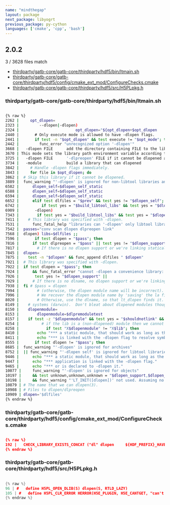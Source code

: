 ```yaml
---
name: "mindthegap"
layout: package
next_package: libyogrt
previous_package: py-cython
languages: ['cmake', 'cpp', 'bash']
---
```

## 2.0.2
3 / 3628 files match

 - [thirdparty/gatb-core/gatb-core/thirdparty/hdf5/bin/ltmain.sh](#thirdpartygatb-coregatb-corethirdpartyhdf5binltmainsh)
 - [thirdparty/gatb-core/gatb-core/thirdparty/hdf5/config/cmake_ext_mod/ConfigureChecks.cmake](#thirdpartygatb-coregatb-corethirdpartyhdf5configcmake_ext_modconfigurecheckscmake)
 - [thirdparty/gatb-core/gatb-core/thirdparty/hdf5/src/H5PLpkg.h](#thirdpartygatb-coregatb-corethirdpartyhdf5srch5plpkgh)

### thirdparty/gatb-core/gatb-core/thirdparty/hdf5/bin/ltmain.sh

```bash

{% raw %}
2262 |     opt_dlopen=
2323 |         --dlopen|-dlopen)
2324 |                         opt_dlopen="${opt_dlopen+$opt_dlopen
2440 |       # Only execute mode is allowed to have -dlopen flags.
2441 |       if test -n "$opt_dlopen" && test execute != "$opt_mode"; then
2442 |         func_error "unrecognized option '-dlopen'"
3668 |   -dlopen FILE      add the directory containing FILE to the library path
3670 | This mode sets the library path environment variable according to '-dlopen'
3725 |   -dlopen FILE      '-dlpreopen' FILE if it cannot be dlopened at runtime
3734 |   -module           build a library that can dlopened
3842 |     # Handle -dlopen flags immediately.
3843 |     for file in $opt_dlopen; do
3862 | 	# Skip this library if it cannot be dlopened.
3889 | 	func_warning "'-dlopen' is ignored for non-libtool libraries and objects"
6582 | 	    dlopen_self=$dlopen_self_static
6588 | 	    dlopen_self=$dlopen_self_static
6594 | 	    dlopen_self=$dlopen_self_static
6652 | 	    elif test dlfiles = "$prev" && test yes != "$dlopen_self"; then
6742 | 		    if test yes = "$build_libtool_libs" && test yes = "$dlopen_support"; then
6909 |       -dlopen)
7343 | 	      if test yes = "$build_libtool_libs" && test yes = "$dlopen_support"; then
7411 | 	  # This library was specified with -dlopen.
7531 | 	    func_fatal_help "libraries can '-dlopen' only libtool libraries: $file"
7542 | 	passes="conv scan dlopen dlpreopen link"
7568 | 	dlopen) libs=$dlfiles ;;
7596 |       if test dlopen = "$pass"; then
7816 | 	    if test dlpreopen = "$pass" || test yes != "$dlopen_support" || test no = "$build_libtool_libs"; then
7817 | 	      # If there is no dlopen support or we're linking statically,
7845 | 	dlopen=
7875 | 	  test -n "$dlopen" && func_append dlfiles " $dlopen"
7921 | 	# This library was specified with -dlopen.
7922 | 	if test dlopen = "$pass"; then
7924 | 	    && func_fatal_error "cannot -dlopen a convenience library: '$lib'"
7926 | 	     test yes != "$dlopen_support" ||
7929 | 	    # If there is no dlname, no dlopen support or we're linking
7938 | 	fi # $pass = dlopen
7994 | 	      # (otherwise, the dlopen module name will be incorrect).  We do
7996 | 	      # We recover the dlopen module name by 'saving' the la file
8020 | 	      # Otherwise, use the dlname, so that lt_dlopen finds it.
8149 | 	  # systems (darwin).  Don't bleat about dlopened modules though!
8150 | 	  dlopenmodule=
8153 | 	      dlopenmodule=$dlpremoduletest
8157 | 	  if test -z "$dlopenmodule" && test yes = "$shouldnotlink" && test link = "$pass"; then
8254 | 		    # if the lib is a (non-dlopened) module then we cannot
8258 | 		      if test "X$dlopenmodule" != "X$lib"; then
8410 | 	      echo "*** a static module, that should work as long as the dlopening application"
8411 | 	      echo "*** is linked with the -dlopen flag to resolve symbols at runtime."
8555 |       if test dlopen != "$pass"; then
8685 | 	func_warning "'-dlopen' is ignored for archives"
8752 | 	|| func_warning "'-dlopen self' is ignored for libtool libraries"
9446 | 	    echo "*** a static module, that should work as long as the dlopening"
9447 | 	    echo "*** application is linked with the -dlopen flag."
9465 | 	    echo "*** or is declared to -dlopen it."
10077 | 	func_warning "'-dlopen' is ignored for objects"
10197 | 	&& test unknown,unknown,unknown = "$dlopen_support,$dlopen_self,$dlopen_self_static" \
10198 | 	&& func_warning "'LT_INIT([dlopen])' not used. Assuming no dlopen support."
10879 | # The name that we can dlopen(3).
10908 | # Files to dlopen/dlpreopen
10909 | dlopen='$dlfiles'
{% endraw %}

```
### thirdparty/gatb-core/gatb-core/thirdparty/hdf5/config/cmake_ext_mod/ConfigureChecks.cmake

```cmake

{% raw %}
192 |   CHECK_LIBRARY_EXISTS_CONCAT ("dl" dlopen     ${HDF_PREFIX}_HAVE_LIBDL)
{% endraw %}

```
### thirdparty/gatb-core/gatb-core/thirdparty/hdf5/src/H5PLpkg.h

```cpp

{% raw %}
96 | #   define H5PL_OPEN_DLIB(S) dlopen(S, RTLD_LAZY)
105 | #   define H5PL_CLR_ERROR HERROR(H5E_PLUGIN, H5E_CANTGET, "can't dlopen:%s", dlerror())
{% endraw %}

```